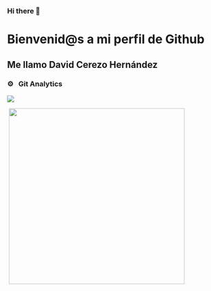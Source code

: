 ### Hi there 👋

<!--
**david87chdz/david87chdz** is a ✨ _special_ ✨ repository because its `README.md` (this file) appears on your GitHub profile.

Here are some ideas to get you started:

- 🔭 I’m currently working on ...
- 🌱 I’m currently learning ...
- 👯 I’m looking to collaborate on ...
- 🤔 I’m looking for help with ...
- 💬 Ask me about ...
- 📫 How to reach me: ...
- 😄 Pronouns: ...
- ⚡ Fun fact: ...
-->
<h1>Bienvenid@s a mi perfil de Github</h1>
<h2>Me llamo David Cerezo Hernández</h2>
<p></p>

### ⚙️ &nbsp; Git Analytics
 
<p><img align="center" src="https://github-readme-stats.vercel.app/api?username=david87chdz&theme=dark&show_icons=true" /></p>
<p>&nbsp;<img align="center" src="https://github-readme-stats.vercel.app/api/top-langs/?username=david87chdz&theme=dark&layout=compact" width="410" /></p>
